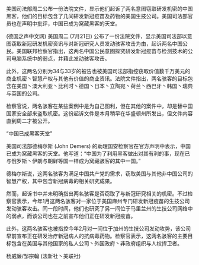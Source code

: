 美国司法部周二公布一份法院文件，显示他们起诉了两名意图窃取研发机密的中国黑客，他们的目标包含了几间研发新冠疫苗及药物的美国生技公司。美国司法部官员也在声明中批评，中国已成为窝藏黑客的天堂。

(德国之声中文网) 美国周二 (7月21日) 公布了一份法院文件，显示美国司法部以意图窃取新冠研发机密资讯与对新冠研究人员发动骇客攻击为由，起诉两名中国公民。美国联邦检察官指出，这两名中国公民意图探究研发新冠疫苗与检测技术的公司电脑系统中的弱点，并藉此发动骇客攻击。

此外，这两名分别为34与33岁的被告也被美国司法部指控窃取价值数千万美元的商业机密丶智慧产权与其他有价值的商业资讯。法院文件指出，两名骇客的目标包含在美国丶澳大利亚丶比利时丶德国丶日本丶立陶宛丶荷兰丶西巴牙丶韩国丶瑞典与英国的公司。

检察官说，两名骇客在某些案例中是为自己图利，但在其他的案件中，却是替中国国家安全部来盗取机密。这份起诉文件是本月稍早在华盛顿州所发出，但文件内容直到周二才被公开。

“中国已成黑客天堂”

美国司法部德梅尔斯 (John Demers) 的助理国安检察官在官方声明中表示，中国已成为窝藏黑客的天堂。他写道：“中国为了利用黑客做出对其有利的事，现在已与俄罗斯丶伊朗与朝鲜等国一样成为窝藏骇客的其中一国。”

德梅尔斯说，这两名骇客为满足中国共产党的需求，窃取美国与其他非中国公司的智慧产权，其中包含新冠病毒的相关研究成果。

然而，起诉书中并未明确指出两名骇客是否窃取了与新冠研究相关的机密。不过检察官表示，今年1月这两名骇客对一家位于美国麻州专门研发新冠疫苗的生技公司发动骇客攻击。同一段时间，他们也研究了另一间位于马里兰州的生技公司网络中的弱点，而该公司也在之前宣布他们正在研发新冠疫苗。

此外，这两名骇客也被指控今年2月对一间位于加州的生技公司发动攻势，该公司早前宣布正在研发治疗新冠病人的抗病毒药物。检察官表示，这两名骇客的主要目标包含在美国与其他国家的私人公司丶外国政府丶非政府组织与人权捍卫者。

杨威廉/邹宗翰 (法新社丶美联社)


